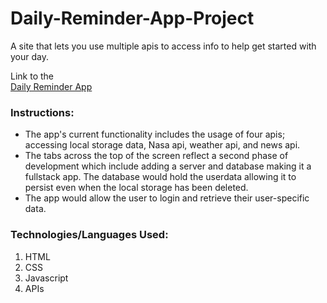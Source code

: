# Daily-Reminder-App-Project
A site that lets you use multiple apis to access info to help get started with your day.

Link to the  
[Daily Reminder App](https://github.com/JulieDavison/Daily-Reminder-Project)


### Instructions:

* The app's current functionality includes the usage of four apis; accessing local storage data, Nasa api, weather api, and news api.  
* The tabs across the top of the screen reflect a second phase of development which include adding a server and database making it a fullstack app.  The database would hold the userdata allowing it to persist even when the local storage has been deleted. 
* The app would allow the user to login and retrieve their user-specific data.  


### Technologies/Languages Used:

1. HTML
2. CSS
3. Javascript
4. APIs 